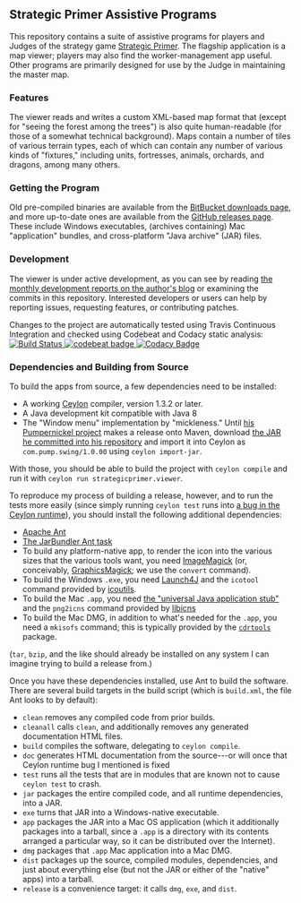 ## Strategic Primer Assistive Programs

This repository contains a suite of assistive programs for players and Judges
of the strategy game
[Strategic Primer](https://shinecycle.wordpress.com/archives/strategic-primer).
The flagship application is a map viewer; players may also find the
worker-management app useful. Other programs are primarily designed for use by
the Judge in maintaining the master map.

### Features

The viewer reads and writes a custom XML-based map format that (except for
"seeing the forest among the trees") is also quite human-readable (for those of
a somewhat technical background). Maps contain a number of tiles of various
terrain types, each of which can contain any number of various kinds of
"fixtures," including units, fortresses, animals, orchards, and dragons, among
many others.

### Getting the Program

Old pre-compiled binaries are available from the
[BitBucket downloads
page](https://bitbucket.org/kingjon/strategicprimer-viewer/downloads), and more
up-to-date ones are available from the [GitHub releases
page](https://github.com/kingjon/strategicprimer-viewer/releases). These
include Windows executables, (archives containing) Mac "application"
bundles, and cross-platform "Java archive" (JAR) files.

### Development

The viewer is under active development, as you can see by reading [the monthly
development reports on the author's blog](
https://shinecycle.wordpress.com/tag/assistive/) or examining the commits in
this repository.  Interested developers or users can help by reporting issues,
requesting features, or contributing patches.

Changes to the project are automatically tested using Travis Continuous
Integration and checked using Codebeat and Codacy static analysis: [![Build
Status](https://travis-ci.org/kingjon3377/strategicprimer-viewer.svg?branch=master)
](https://travis-ci.org/kingjon3377/strategicprimer-viewer) [![codebeat
badge](https://codebeat.co/badges/ab6b17f0-cc69-44ab-9d94-a8d5fb40e613)
](https://codebeat.co/projects/github-com-kingjon3377-strategicprimer-viewer)
[![Codacy
Badge](https://api.codacy.com/project/badge/Grade/f8855a279a494e4eb532ee94e37f1ac8)
](https://www.codacy.com/app/kingjon3377/strategicprimer-viewer)

### Dependencies and Building from Source

To build the apps from source, a few dependencies need to be installed:

- A working [Ceylon](https://ceylon-lang.org) compiler, version 1.3.2 or later.
- A Java development kit compatible with Java 8
- The "Window menu" implementation by "mickleness." Until [his Pumpernickel
  project](https://github.com/mickleness/pumpernickel) makes a release onto
  Maven, download [the JAR he committed into his
  repository](https://github.com/mickleness/pumpernickel/raw/master/pump-release/com/pump/pump-swing/1.0.00/pump-swing-1.0.00.jar)
  and import it into Ceylon as `com.pump.swing/1.0.00` using `ceylon
  import-jar`.

With those, you should be able to build the project with `ceylon compile` and
run it with `ceylon run strategicprimer.viewer`.

To reproduce my process of building a release, however, and to run the tests
more easily (since simply running `ceylon test` runs into [a bug in the Ceylon
runtime](https://github.com/ceylon/ceylon/issues/6986)), you should install the
following additional dependencies:

- [Apache Ant](http://ant.apache.org/)
- [The JarBundler Ant task](https://github.com/UltraMixer/JarBundler)
- To build any platform-native app, to render the icon into the various sizes
  that the various tools want, you need
  [ImageMagick](http://www.imagemagick.org/) (or, conceivably,
  [GraphicsMagick](http://www.graphicsmagick.org/); we use the `convert`
  command).
- To build the Windows `.exe`, you need
  [Launch4J](https://sourceforge.net/projects/launch4j/) and the `icotool`
  command provided by [icoutils](http://www.nongnu.org/icoutils/).
- To build the Mac `.app`, you need [the "universal Java application
  stub"](https://github.com/tofi86/universalJavaApplicationStub) and the
  `png2icns` command provided by
  [libicns](https://sourceforge.net/projects/icns/)
- To build the Mac DMG, in addition to what's needed for the `.app`, you need a
  `mkisofs` command; this is typically provided by the
  [`cdrtools`](https://sourceforge.net/projects/cdrtools/) package.

(`tar`, `bzip`, and the like should already be installed on any system I can
imagine trying to build a release from.)

Once you have these dependencies installed, use Ant to build the software.
There are several build targets in the build script (which is `build.xml`, the
file Ant looks to by default):

- `clean` removes any compiled code from prior builds.
- `cleanall` calls `clean`, and additionally removes any generated
  documentation HTML files.
- `build` compiles the software, delegating to `ceylon compile`.
- `doc` generates HTML documentation from the source---or will once that Ceylon
  runtime bug I mentioned is fixed
- `test` runs all the tests that are in modules that are known not to cause
  `ceylon test` to crash.
- `jar` packages the entire compiled code, and all runtime dependencies, into a
  JAR.
- `exe` turns that JAR into a Windows-native executable.
- `app` packages the JAR into a Mac OS application (which it additionally
  packages into a tarball, since a `.app` is a directory with its contents
  arranged a particular way, so it can be distributed over the Internet).
- `dmg` packages that `.app` Mac application into a Mac DMG.
- `dist` packages up the source, compiled modules, dependencies, and just about
  everything else (but not the JAR or either of the "native" apps) into a
  tarball.
- `release` is a convenience target: it calls `dmg`, `exe`, and `dist`.
